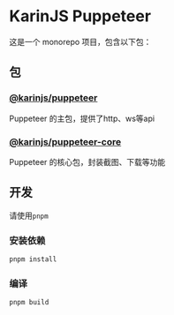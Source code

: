 # KarinJS Puppeteer

这是一个 monorepo 项目，包含以下包：

## 包

### [@karinjs/puppeteer](./packages/puppeteer/README.md)

Puppeteer 的主包，提供了http、ws等api

### [@karinjs/puppeteer-core](./packages/puppeteer-core/README.md)

Puppeteer 的核心包，封装截图、下载等功能

## 开发

请使用`pnpm`

### 安装依赖

```bash
pnpm install
```

### 编译

```bash
pnpm build
```
